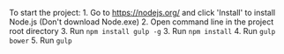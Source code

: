 To start the project:
    1. Go to https://nodejs.org/ and click 'Install' to install Node.js (Don't download Node.exe)
    2. Open command line in the project root directory
    3. Run `npm install gulp -g`
    3. Run `npm install`
    4. Run `gulp bower`
    5. Run `gulp`
